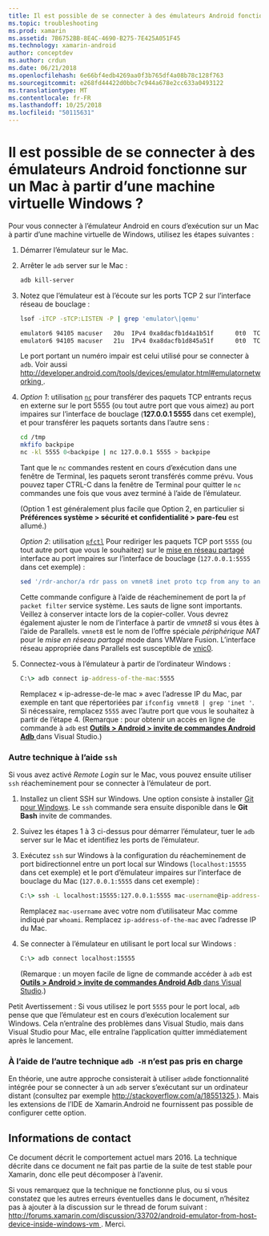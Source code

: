 ```yaml
---
title: Il est possible de se connecter à des émulateurs Android fonctionne sur un Mac à partir d’une machine virtuelle Windows ?
ms.topic: troubleshooting
ms.prod: xamarin
ms.assetid: 7B6752BB-8E4C-4690-B275-7E425A051F45
ms.technology: xamarin-android
author: conceptdev
ms.author: crdun
ms.date: 06/21/2018
ms.openlocfilehash: 6e66bf4edb4269aa0f3b765df4a08b78c128f763
ms.sourcegitcommit: e268fd44422d0bbc7c944a678e2cc633a0493122
ms.translationtype: MT
ms.contentlocale: fr-FR
ms.lasthandoff: 10/25/2018
ms.locfileid: "50115631"
---
```

# <a name="is-it-possible-to-connect-to-android-emulators-running-on-a-mac-from-a-windows-vm"></a>Il est possible de se connecter à des émulateurs Android fonctionne sur un Mac à partir d’une machine virtuelle Windows ?

Pour vous connecter à l’émulateur Android en cours d’exécution sur un Mac à partir d’une machine virtuelle de Windows, utilisez les étapes suivantes :

1.  Démarrer l’émulateur sur le Mac.

2.  Arrêter le `adb` server sur le Mac :

    ```bash
    adb kill-server
    ```

3.  Notez que l’émulateur est à l’écoute sur les ports TCP 2 sur l’interface réseau de bouclage :

    ```bash
    lsof -iTCP -sTCP:LISTEN -P | grep 'emulator\|qemu'

    emulator6 94105 macuser   20u  IPv4 0xa8dacfb1d4a1b51f      0t0  TCP localhost:5555 (LISTEN)
    emulator6 94105 macuser   21u  IPv4 0xa8dacfb1d845a51f      0t0  TCP localhost:5554 (LISTEN)
    ```

    Le port portant un numéro impair est celui utilisé pour se connecter à `adb`. Voir aussi [ http://developer.android.com/tools/devices/emulator.html#emulatornetworking ](http://developer.android.com/tools/devices/emulator.html#emulatornetworking).

4.  _Option 1_: utilisation [`nc`](https://developer.apple.com/library/mac/documentation/Darwin/Reference/ManPages/man1/nc.1.html)
    pour transférer des paquets TCP entrants reçus en externe sur le port 5555 (ou tout autre port que vous aimez) au port impaires sur l’interface de bouclage (**127.0.0.1 5555** dans cet exemple), et pour transférer les paquets sortants dans l’autre sens :

    ```bash
    cd /tmp
    mkfifo backpipe
    nc -kl 5555 0<backpipe | nc 127.0.0.1 5555 > backpipe
    ```

    Tant que le `nc` commandes restent en cours d’exécution dans une fenêtre de Terminal, les paquets seront transférés comme prévu. Vous pouvez taper CTRL-C dans la fenêtre de Terminal pour quitter le `nc` commandes une fois que vous avez terminé à l’aide de l’émulateur.

    (Option 1 est généralement plus facile que Option 2, en particulier si **Préférences système > sécurité et confidentialité > pare-feu** est allumé.) 

    _Option 2_: utilisation [`pfctl`](https://developer.apple.com/library/mac/documentation/Darwin/Reference/ManPages/man8/pfctl.8.html)
    Pour rediriger les paquets TCP port `5555` (ou tout autre port que vous le souhaitez) sur le [mise en réseau partagé](http://kb.parallels.com/en/4948) interface au port impaires sur l’interface de bouclage (`127.0.0.1:5555` dans cet exemple) :

    ```bash
    sed '/rdr-anchor/a rdr pass on vmnet8 inet proto tcp from any to any port 5555 -> 127.0.0.1 port 5555' /etc/pf.conf | sudo pfctl -ef -
    ```

    Cette commande configure à l’aide de réacheminement de port la `pf packet filter` service système. Les sauts de ligne sont importants. Veillez à conserver intacte lors de la copier-coller. Vous devrez également ajuster le nom de l’interface à partir de *vmnet8* si vous êtes à l’aide de Parallels. `vmnet8` est le nom de l’offre spéciale *périphérique NAT* pour le *mise en réseau partagé* mode dans VMWare Fusion. L’interface réseau appropriée dans Parallels est susceptible de [vnic0](http://download.parallels.com/doc/psbm/en/Parallels_Server_Bare_Metal_Users_Guide/29258.htm).

5.  Connectez-vous à l’émulateur à partir de l’ordinateur Windows :

    ```cmd
    C:\> adb connect ip-address-of-the-mac:5555
    ```

    Remplacez « ip-adresse-de-le mac » avec l’adresse IP du Mac, par exemple en tant que répertoriées par `ifconfig vmnet8 | grep 'inet '`. Si nécessaire, remplacez `5555` avec l’autre port que vous le souhaitez à partir de l’étape 4\. (Remarque : pour obtenir un accès en ligne de commande à `adb` est [ **Outils > Android > invite de commandes Android Adb** ](~/cross-platform/troubleshooting/questions/version-logs.md#adb-logcat) dans Visual Studio.)

### <a name="alternate-technique-using-ssh"></a>Autre technique à l’aide `ssh`

Si vous avez activé _Remote Login_ sur le Mac, vous pouvez ensuite utiliser `ssh` réacheminement pour se connecter à l’émulateur de port.

1.  Installez un client SSH sur Windows. Une option consiste à installer [Git pour Windows](https://git-for-windows.github.io/). Le `ssh` commande sera ensuite disponible dans le **Git Bash** invite de commandes.

2.  Suivez les étapes 1 à 3 ci-dessus pour démarrer l’émulateur, tuer le `adb` server sur le Mac et identifiez les ports de l’émulateur.

3.  Exécutez `ssh` sur Windows à la configuration du réacheminement de port bidirectionnel entre un port local sur Windows (`localhost:15555` dans cet exemple) et le port d’émulateur impaires sur l’interface de bouclage du Mac (`127.0.0.1:5555` dans cet exemple) :

    ```cmd 
    C:\> ssh -L localhost:15555:127.0.0.1:5555 mac-username@ip-address-of-the-mac
    ```

    Remplacez `mac-username` avec votre nom d’utilisateur Mac comme indiqué par `whoami`. Remplacez `ip-address-of-the-mac` avec l’adresse IP du Mac.

4.  Se connecter à l’émulateur en utilisant le port local sur Windows :

    ```cmd
    C:\> adb connect localhost:15555
    ```

    (Remarque : un moyen facile de ligne de commande accéder à `adb` est [ **Outils > Android > invite de commandes Android Adb** dans Visual Studio](~/cross-platform/troubleshooting/questions/version-logs.md#adb-logcat).)

Petit Avertissement : Si vous utilisez le port `5555` pour le port local, `adb` pense que que l’émulateur est en cours d’exécution localement sur Windows. Cela n’entraîne des problèmes dans Visual Studio, mais dans Visual Studio pour Mac, elle entraîne l’application quitter immédiatement après le lancement.

### <a name="alternate-technique-using-adb--h-is-not-yet-supported"></a>À l’aide de l’autre technique `adb -H` n’est pas pris en charge

En théorie, une autre approche consisterait à utiliser `adb`de fonctionnalité intégrée pour se connecter à un `adb` server s’exécutant sur un ordinateur distant (consultez par exemple [ http://stackoverflow.com/a/18551325 ](http://stackoverflow.com/a/18551325)).
Mais les extensions de l’IDE de Xamarin.Android ne fournissent pas possible de configurer cette option.

## <a name="contact-information"></a>Informations de contact

Ce document décrit le comportement actuel mars 2016. La technique décrite dans ce document ne fait pas partie de la suite de test stable pour Xamarin, donc elle peut décomposer à l’avenir.

Si vous remarquez que la technique ne fonctionne plus, ou si vous constatez que les autres erreurs éventuelles dans le document, n’hésitez pas à ajouter à la discussion sur le thread de forum suivant : [ http://forums.xamarin.com/discussion/33702/android-emulator-from-host-device-inside-windows-vm ](http://forums.xamarin.com/discussion/33702/android-emulator-from-host-device-inside-windows-vm).
Merci.

